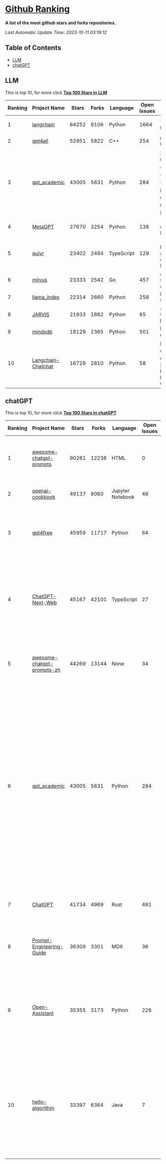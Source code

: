 [Github Ranking](./README.md)
==========

**A list of the most github stars and forks repositories.**

*Last Automatic Update Time: 2023-10-11 03:19:12*

## Table of Contents
 * [LLM](#LLM)
 * [chatGPT](#chatGPT)

## LLM

This is top 10, for more click **[Top 100 Stars in LLM](Top100/LLM.md)**

| Ranking | Project Name | Stars | Forks | Language | Open Issues | Description | Last Commit |
| ------- | ------------ | ----- | ----- | -------- | ----------- | ----------- | ----------- |
| 1 | [langchain](https://github.com/langchain-ai/langchain) | 64252 | 9106 | Python | 1664 | ⚡ Building applications with LLMs through composability ⚡ | 2023-10-11T03:04:29Z |
| 2 | [gpt4all](https://github.com/nomic-ai/gpt4all) | 52951 | 5822 | C++ | 254 | gpt4all: open-source LLM chatbots that you can run anywhere | 2023-10-10T20:44:37Z |
| 3 | [gpt_academic](https://github.com/binary-husky/gpt_academic) | 43005 | 5631 | Python | 284 | 为ChatGPT/GLM提供实用化交互界面，特别优化论文阅读/润色/写作体验，模块化设计，支持自定义快捷按钮&函数插件，支持Python和C++等项目剖析&自译解功能，PDF/LaTex论文翻译&总结功能，支持并行问询多种LLM模型，支持chatglm2等本地模型。兼容文心一言, moss, llama2, rwkv, claude2, 通义千问, 书生, 讯飞星火等。 | 2023-10-10T16:26:25Z |
| 4 | [MetaGPT](https://github.com/geekan/MetaGPT) | 27670 | 3254 | Python | 138 | 🌟 The Multi-Agent Framework: Given one line Requirement, return PRD, Design, Tasks, Repo | 2023-10-11T03:05:40Z |
| 5 | [quivr](https://github.com/StanGirard/quivr) | 23402 | 2494 | TypeScript | 129 | 🧠 Your Second Brain supercharged by Generative AI 🧠 Dump all your files and chat with your personal assistant on your files & more using GPT 3.5/4, Private, Anthropic, VertexAI, LLMs... | 2023-10-10T17:44:19Z |
| 6 | [milvus](https://github.com/milvus-io/milvus) | 23333 | 2542 | Go | 457 | A cloud-native vector database, storage for next generation AI applications | 2023-10-11T03:06:01Z |
| 7 | [llama_index](https://github.com/run-llama/llama_index) | 22314 | 2660 | Python | 258 | LlamaIndex (GPT Index) is a data framework for your LLM applications | 2023-10-11T03:08:30Z |
| 8 | [JARVIS](https://github.com/microsoft/JARVIS) | 21933 | 1882 | Python | 65 | JARVIS, a system to connect LLMs with ML community. Paper: https://arxiv.org/pdf/2303.17580.pdf | 2023-09-10T05:50:43Z |
| 9 | [mindsdb](https://github.com/mindsdb/mindsdb) | 18129 | 2365 | Python | 501 | MindsDB connects AI models to datasources. | 2023-10-11T03:11:45Z |
| 10 | [Langchain-Chatchat](https://github.com/chatchat-space/Langchain-Chatchat) | 16729 | 2810 | Python | 58 | Langchain-Chatchat（原Langchain-ChatGLM）基于 Langchain 与 ChatGLM 等语言模型的本地知识库问答 \| Langchain-Chatchat (formerly langchain-ChatGLM), local knowledge based LLM (like ChatGLM) QA app with langchain  | 2023-10-11T01:21:48Z |


## chatGPT

This is top 10, for more click **[Top 100 Stars in chatGPT](Top100/chatGPT.md)**

| Ranking | Project Name | Stars | Forks | Language | Open Issues | Description | Last Commit |
| ------- | ------------ | ----- | ----- | -------- | ----------- | ----------- | ----------- |
| 1 | [awesome-chatgpt-prompts](https://github.com/f/awesome-chatgpt-prompts) | 90281 | 12238 | HTML | 0 | This repo includes ChatGPT prompt curation to use ChatGPT better. | 2023-10-10T22:58:27Z |
| 2 | [openai-cookbook](https://github.com/openai/openai-cookbook) | 49137 | 8060 | Jupyter Notebook | 49 | Examples and guides for using the OpenAI API | 2023-10-10T21:18:28Z |
| 3 | [gpt4free](https://github.com/xtekky/gpt4free) | 45959 | 11717 | Python | 64 | The official gpt4free repository \| various collection of powerful language models | 2023-10-10T21:07:14Z |
| 4 | [ChatGPT-Next-Web](https://github.com/Yidadaa/ChatGPT-Next-Web) | 45167 | 42101 | TypeScript | 27 | A well-designed cross-platform ChatGPT UI (Web / PWA / Linux / Win / MacOS). 一键拥有你自己的跨平台 ChatGPT 应用。 | 2023-10-11T02:15:43Z |
| 5 | [awesome-chatgpt-prompts-zh](https://github.com/PlexPt/awesome-chatgpt-prompts-zh) | 44269 | 13144 | None | 34 | ChatGPT 中文调教指南。各种场景使用指南。学习怎么让它听你的话。 | 2023-10-11T02:57:34Z |
| 6 | [gpt_academic](https://github.com/binary-husky/gpt_academic) | 43005 | 5631 | Python | 284 | 为ChatGPT/GLM提供实用化交互界面，特别优化论文阅读/润色/写作体验，模块化设计，支持自定义快捷按钮&函数插件，支持Python和C++等项目剖析&自译解功能，PDF/LaTex论文翻译&总结功能，支持并行问询多种LLM模型，支持chatglm2等本地模型。兼容文心一言, moss, llama2, rwkv, claude2, 通义千问, 书生, 讯飞星火等。 | 2023-10-10T16:26:25Z |
| 7 | [ChatGPT](https://github.com/lencx/ChatGPT) | 41734 | 4969 | Rust | 491 | 🔮 ChatGPT Desktop Application (Mac, Windows and Linux) | 2023-10-07T17:04:02Z |
| 8 | [Prompt-Engineering-Guide](https://github.com/dair-ai/Prompt-Engineering-Guide) | 36309 | 3301 | MDX | 36 | 🐙 Guides, papers, lecture, notebooks and resources for prompt engineering | 2023-10-10T04:44:19Z |
| 9 | [Open-Assistant](https://github.com/LAION-AI/Open-Assistant) | 35355 | 3173 | Python | 228 | OpenAssistant is a chat-based assistant that understands tasks, can interact with third-party systems, and retrieve information dynamically to do so. | 2023-10-09T18:33:13Z |
| 10 | [hello-algorithm](https://github.com/geekxh/hello-algorithm) | 33397 | 6364 | Java | 7 | 🌍 针对小白的算法训练 \| 包括四部分：①.大厂面经 ②.力扣图解  ③.千本开源电子书 ④.百张技术思维导图（项目花了上百小时，希望可以点 star 支持，🌹感谢~）推荐免费ChatGPT使用网站 | 2023-06-13T04:13:17Z |

